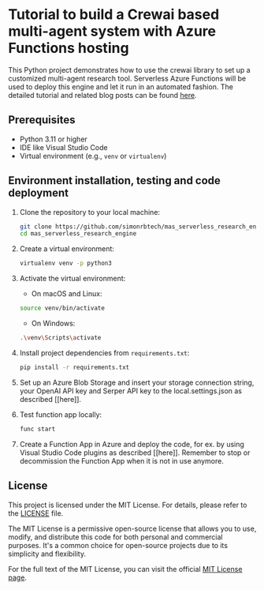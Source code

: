 # Tutorial to build a Crewai based multi-agent system with Azure Functions hosting

This Python project demonstrates how to use the crewai library to set up a customized multi-agent research tool. Serverless Azure Functions will be used to deploy this engine and let it run in an automated fashion. The detailed tutorial and related blog posts can be found [here](https://simon.richebaecher.org/scalable-agents-tutorial). 

## Prerequisites

- Python 3.11 or higher
- IDE like Visual Studio Code
- Virtual environment (e.g., `venv` or `virtualenv`)

## Environment installation, testing and code deployment

1. Clone the repository to your local machine:

    ```bash
    git clone https://github.com/simonrbtech/mas_serverless_research_engine.git
    cd mas_serverless_research_engine
    ```

2. Create a virtual environment:

    ```bash
    virtualenv venv -p python3
    ```

3. Activate the virtual environment:

    - On macOS and Linux:

    ```bash
    source venv/bin/activate
    ```

    - On Windows:

    ```bash
    .\venv\Scripts\activate
    ```

4. Install project dependencies from `requirements.txt`:

    ```bash
    pip install -r requirements.txt
    ```

5. Set up an Azure Blob Storage and insert your storage connection string, your OpenAI API key and Serper API key to the local.settings.json as described [[here]].

6. Test function app locally:

    ```bash
    func start
    ```

7. Create a Function App in Azure and deploy the code, for ex. by using Visual Studio Code plugins as described [[here]]. Remember to stop or decommission the Function App when it is not in use anymore.  


## License

This project is licensed under the MIT License. For details, please refer to the [LICENSE](LICENSE) file.

The MIT License is a permissive open-source license that allows you to use, modify, and distribute this code for both personal and commercial purposes. It's a common choice for open-source projects due to its simplicity and flexibility.

For the full text of the MIT License, you can visit the official [MIT License page](https://opensource.org/licenses/MIT).
